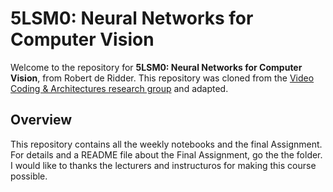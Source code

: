 # 5LSM0: Neural Networks for Computer Vision

Welcome to the repository for **5LSM0: Neural Networks for Computer Vision**, from Robert de Ridder. This repository was cloned from  the [Video Coding & Architectures research group](https://www.tue.nl/en/research/research-groups/signal-processing-systems/video-coding-architectures) and adapted. 

## Overview
This repository contains all the weekly notebooks and the final Assignment. For details and a README file about the Final Assignment, go the the folder. I would like to thanks the lecturers and instructuros for making this course possible.

